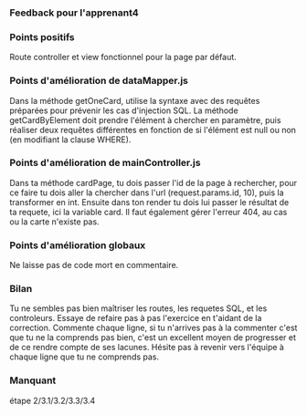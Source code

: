 ### Feedback pour l'apprenant4

### Points positifs
Route controller et view fonctionnel pour la page par défaut.

### Points d'amélioration de dataMapper.js
Dans la méthode getOneCard, utilise  la syntaxe avec des requêtes préparées pour prévenir les cas d'injection SQL.
La méthode getCardByElement doit prendre l'élément à chercher en paramètre, puis réaliser deux requêtes différentes en fonction de si l'élément est null ou non (en modifiant la clause WHERE).

### Points d'amélioration de mainController.js
Dans ta méthode cardPage, tu dois passer l'id de la page à rechercher, pour ce faire tu dois aller la chercher dans l'url (request.params.id, 10), puis la transformer en int. Ensuite dans ton render tu dois lui passer le résultat de ta requete, ici la variable card.
Il faut également gérer l'erreur 404, au cas ou la carte n'existe pas.


### Points d'amélioration globaux
Ne laisse pas de code mort en commentaire.

### Bilan
Tu ne sembles pas bien maîtriser les routes, les requetes SQL, et les controleurs.
Essaye de refaire pas à pas l'exercice en t'aidant de la correction.
Commente chaque ligne, si tu n'arrives pas à la commenter c'est que tu ne la comprends pas bien, c'est un excellent moyen de progresser et de ce rendre compte de ses lacunes.
Hésite pas à revenir vers l'équipe à chaque ligne que tu ne comprends pas.

### Manquant
étape 2/3.1/3.2/3.3/3.4